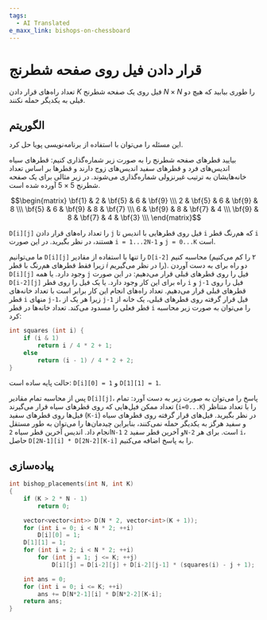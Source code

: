 ```yaml
---
tags:
  - AI Translated
e_maxx_link: bishops-on-chessboard
---
```


# قرار دادن فیل روی صفحه شطرنج

تعداد راه‌های قرار دادن $K$ فیل روی یک صفحه شطرنج $N \times N$ را طوری بیابید که هیچ دو فیلی به یکدیگر حمله نکنند.

## الگوریتم

این مسئله را می‌توان با استفاده از برنامه‌نویسی پویا حل کرد.

بیایید قطرهای صفحه شطرنج را به صورت زیر شماره‌گذاری کنیم: قطرهای سیاه اندیس‌های فرد و قطرهای سفید اندیس‌های زوج دارند و قطرها بر اساس تعداد خانه‌هایشان به ترتیب غیرنزولی شماره‌گذاری می‌شوند. در زیر مثالی برای یک صفحه شطرنج $5 \times 5$ آورده شده است.

$$\begin{matrix}
\bf{1} & 2 & \bf{5} & 6 & \bf{9} \\\
2 & \bf{5} & 6 & \bf{9} & 8 \\\
\bf{5} & 6 & \bf{9} & 8 & \bf{7} \\\
6 & \bf{9} & 8 & \bf{7} & 4 \\\
\bf{9} & 8 & \bf{7} & 4 & \bf{3} \\\
\end{matrix}$$

`D[i][j]` را تعداد راه‌های قرار دادن `j` فیل روی قطرهایی با اندیس تا `i` که هم‌رنگ قطر `i` هستند، در نظر بگیرید.
در این صورت `i = 1...2N-1` و `j = 0...K` است.

ما می‌توانیم `D[i][j]` را تنها با استفاده از مقادیر `D[i-2]` محاسبه کنیم (۲ را کم می‌کنیم زیرا فقط قطرهای هم‌رنگ با قطر $i$ را در نظر می‌گیریم).
دو راه برای به دست آوردن `D[i][j]` وجود دارد.
یا همه `j` فیل را روی قطرهای قبلی قرار می‌دهیم: در این صورت `D[i-2][j]` راه برای این کار وجود دارد.
یا یک فیل را روی قطر `i` و `j-1` فیل را روی قطرهای قبلی قرار می‌دهیم.
تعداد راه‌های انجام این کار برابر است با تعداد خانه‌های قطر `i` منهای `j-1`، زیرا هر یک از `j-1` فیل قرار گرفته روی قطرهای قبلی، یک خانه از قطر فعلی را مسدود می‌کند.
تعداد خانه‌ها در قطر `i` را می‌توان به صورت زیر محاسبه کرد:

```cpp
int squares (int i) {
    if (i & 1)
        return i / 4 * 2 + 1;
    else
        return (i - 1) / 4 * 2 + 2;
}
```

حالت پایه ساده است: `D[i][0] = 1` و `D[1][1] = 1`.

پس از محاسبه تمام مقادیر `D[i][j]`، پاسخ را می‌توان به صورت زیر به دست آورد:
تمام تعداد ممکن فیل‌هایی که روی قطرهای سیاه قرار می‌گیرند (`i=0...K`) را با تعداد متناظر فیل‌ها روی قطرهای سفید (`K-i`) در نظر بگیرید.
فیل‌های قرار گرفته روی قطرهای سیاه و سفید هرگز به یکدیگر حمله نمی‌کنند، بنابراین چیدمان‌ها را می‌توان به طور مستقل انجام داد.
اندیس آخرین قطر سیاه `2N-1` و آخرین قطر سفید `2N-2` است.
برای هر `i`، حاصل `D[2N-1][i] * D[2N-2][K-i]` را به پاسخ اضافه می‌کنیم.

## پیاده‌سازی

```cpp
int bishop_placements(int N, int K)
{
    if (K > 2 * N - 1)
        return 0;

    vector<vector<int>> D(N * 2, vector<int>(K + 1));
    for (int i = 0; i < N * 2; ++i)
        D[i][0] = 1;
    D[1][1] = 1;
    for (int i = 2; i < N * 2; ++i)
        for (int j = 1; j <= K; ++j)
            D[i][j] = D[i-2][j] + D[i-2][j-1] * (squares(i) - j + 1);

    int ans = 0;
    for (int i = 0; i <= K; ++i)
        ans += D[N*2-1][i] * D[N*2-2][K-i];
    return ans;
}
```